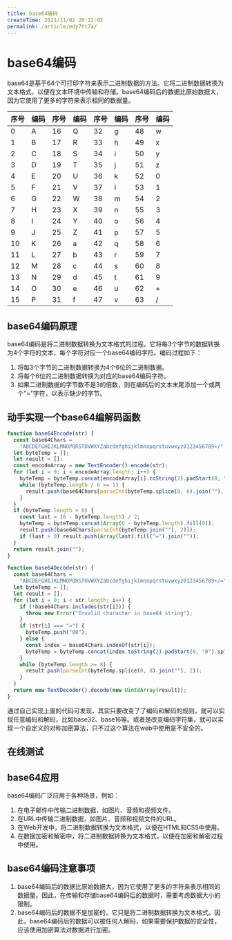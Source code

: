 ```yaml
---
title: base64编码
createTime: 2021/11/02 20:22:02
permalink: /article/mdy7tt7a/
---
```


# base64编码

base64是基于64个可打印字符来表示二进制数据的方法。它将二进制数据转换为文本格式，以便在文本环境中传输和存储。base64编码后的数据比原始数据大，因为它使用了更多的字符来表示相同的数据量。

| 序号 | 编码 | 序号 | 编码 | 序号 | 编码 | 序号 | 编码 |
| ------ | ------ | ------ | ------ | ------ | ------ | ------ | ------ |
| 0    | A    | 16   | Q    | 32   | g    | 48   | w    |
| 1    | B    | 17   | R    | 33   | h    | 49   | x    |
| 2    | C    | 18   | S    | 34   | i    | 50   | y    |
| 3    | D    | 19   | T    | 35   | j    | 51   | z    |
| 4    | E    | 20   | U    | 36   | k    | 52   | 0    |
| 5    | F    | 21   | V    | 37   | l    | 53   | 1    |
| 6    | G    | 22   | W    | 38   | m    | 54   | 2    |
| 7    | H    | 23   | X    | 39   | n    | 55   | 3    |
| 8    | I    | 24   | Y    | 40   | o    | 56   | 4    |
| 9    | J    | 25   | Z    | 41   | p    | 57   | 5    |
| 10   | K    | 26   | a    | 42   | q    | 58   | 6    |
| 11   | L    | 27   | b    | 43   | r    | 59   | 7    |
| 12   | M    | 28   | c    | 44   | s    | 60   | 8    |
| 13   | N    | 29   | d    | 45   | t    | 61   | 9    |
| 14   | O    | 30   | e    | 46   | u    | 62   | +    |
| 15   | P    | 31   | f    | 47   | v    | 63   | /    |

## base64编码原理

base64编码是将二进制数据转换为文本格式的过程。它将每3个字节的数据转换为4个字符的文本，每个字符对应一个base64编码字符。编码过程如下：

1. 将每3个字节的二进制数据转换为4个6位的二进制数据。
2. 将每个6位的二进制数据转换为对应的base64编码字符。
3. 如果二进制数据的字节数不是3的倍数，则在编码后的文本末尾添加一个或两个"="字符，以表示缺少的字节。

## 动手实现一个base64编解码函数

```js
function base64Encode(str) {
  const base64Chars =
    "ABCDEFGHIJKLMNOPQRSTUVWXYZabcdefghijklmnopqrstuvwxyz0123456789+/";
  let byteTemp = [];
  let result = [];
  const encodeArray = new TextEncoder().encode(str);
  for (let i = 0; i < encodeArray.length; i++) {
    byteTemp = byteTemp.concat(encodeArray[i].toString(2).padStart(8, "0").split(""));
    while (byteTemp.length / 6 >= 1) {
      result.push(base64Chars[parseInt(byteTemp.splice(0, 6).join(""), 2)]);
    }
  }
  if (byteTemp.length > 0) {
    const last = (6 - byteTemp.length) / 2;
    byteTemp = byteTemp.concat(Array(6 - byteTemp.length).fill(0));
    result.push(base64Chars[parseInt(byteTemp.join(""), 2)]);
    if (last > 0) result.push(Array(last).fill("=").join(""));
  }
  return result.join("");
}

function base64Decode(str) {
  const base64Chars =
    "ABCDEFGHIJKLMNOPQRSTUVWXYZabcdefghijklmnopqrstuvwxyz0123456789+/=";
  let byteTemp = [];
  let result = [];
  for (let i = 0; i < str.length; i++) {
    if (!base64Chars.includes(str[i])) {
      throw new Error("Invalid character in base64 string");
    }
    if (str[i] === "=") {
      byteTemp.push("00");
    } else {
      const index = base64Chars.indexOf(str[i]);
      byteTemp = byteTemp.concat(index.toString(2).padStart(6, "0").split(""));
    }
    while (byteTemp.length >= 8) {
      result.push(parseInt(byteTemp.splice(0, 8).join(""), 2));
    }
  }
  return new TextDecoder().decode(new Uint8Array(result));
}
```

通过自己实现上面的代码可发现，其实只要改变了了编码和解码的规则，就可以实现任意编码和解码，比如base32、base16等。或者是改变编码字符集，就可以实现一个自定义的对称加密算法，只不过这个算法在web中使用是不安全的。

## 在线测试

<Base64Component />

## base64应用

base64编码广泛应用于各种场景，例如：

1. 在电子邮件中传输二进制数据，如图片、音频和视频文件。
2. 在URL中传输二进制数据，如图片、音频和视频文件的URL。
3. 在Web开发中，将二进制数据转换为文本格式，以便在HTML和CSS中使用。
4. 在数据加密和解密中，将二进制数据转换为文本格式，以便在加密和解密过程中使用。

## base64编码注意事项

1. base64编码后的数据比原始数据大，因为它使用了更多的字符来表示相同的数据量。因此，在传输和存储base64编码后的数据时，需要考虑数据大小的限制。
2. base64编码后的数据不是加密的，它只是将二进制数据转换为文本格式。因此，base64编码后的数据可以被任何人解码，如果需要保护数据的安全性，应该使用加密算法对数据进行加密。
